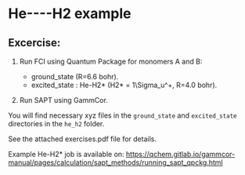 # He----H2 example

Excercise:
----------
1. Run FCI  using Quantum Package for monomers A and B:
   - ground_state (R=6.6 bohr).
   - excited_state : He-H2* (H2* = 1\Sigma_u^+, R=4.0 bohr).

2. Run SAPT using GammCor.

You will find necessary xyz files in the `ground_state` and `excited_state` directories in the `he_h2` folder.

See the attached exercises.pdf file for details.

Example He-H2* job is available on:
https://qchem.gitlab.io/gammcor-manual/pages/calculation/sapt_methods/running_sapt_qpckg.html

